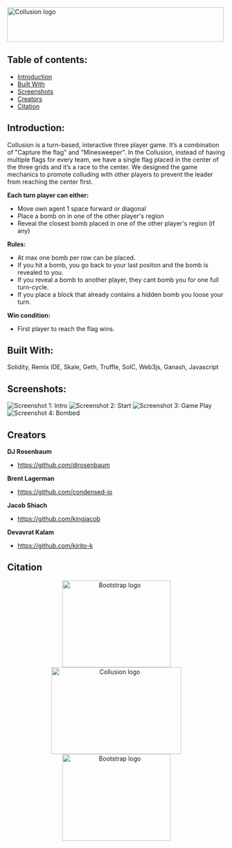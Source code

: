 <img src="https://github.com/kirito-k/Collusion/blob/master/htdocs/img/logo_collusion_white-bkg.svg" alt="Collusion logo" width="500" height="80">


## Table of contents:
* [Introduction](#introduction)
* [Built With](#built-with)
* [Screenshots](#screenshots)
* [Creators](#creators)
* [Citation](#citation)


## Introduction:
<p>
Collusion is a turn-based, interactive three player game. It’s a combination of "Capture the flag" and "Minesweeper". In the Collusion, instead of having multiple flags for every team, we have a single flag placed in the center of the three grids and it’s a race to the center. We designed the game mechanics to promote colluding with other players to prevent the leader from reaching the center first.
</p>

**Each turn player can either:**
* Move own agent 1 space forward or diagonal
* Place a bomb on in one of the other player's region
* Reveal the closest bomb placed in one of the other player's region (if any)

**Rules:**
* At max one bomb per row can be placed.
* If you hit a bomb, you go back to your last positon and the bomb is revealed to you. 
* If you reveal a bomb to another player, they cant bomb you for one full turn-cycle.
* If you place a block that already contains a hidden bomb you loose your turn.

**Win condition:**
* First player to reach the flag wins.

## Built With:
Solidity, Remix IDE, Skale, Geth, Truffle, SolC, Web3js, Ganash, Javascript

## Screenshots:
<img src="https://github.com/kirito-k/Collusion/blob/master/htdocs/img/screen_1.png" alt="Screenshot 1: Intro" />
<img src="https://github.com/kirito-k/Collusion/blob/master/htdocs/img/screen_2.png" alt="Screenshot 2: Start" />
<img src="https://github.com/kirito-k/Collusion/blob/master/htdocs/img/screen_3.png" alt="Screenshot 3: Game Play" />
<img src="https://github.com/kirito-k/Collusion/blob/master/htdocs/img/screen_4.png" alt="Screenshot 4: Bombed" />

## Creators
**DJ Rosenbaum**
- <https://github.com/djrosenbaum>

**Brent Lagerman**
- <https://github.com/condensed-io>

**Jacob Shiach**
- <https://github.com/kingjacob>

**Devavrat Kalam**
- <https://github.com/kirito-k>

## Citation
<p align="center">
  <a href="https://getbootstrap.com/">
    <img src="https://ethnewyork.com/src/assets/images/ETHNewYork-logo-large.svg" alt="Bootstrap logo" width="250" height="200">
    
<img src="https://user-images.githubusercontent.com/35889562/57982791-e49f6a80-7a17-11e9-91af-3919e80c619d.jpg" alt="Collusion logo" width="300" height="200">
    <img src="https://user-images.githubusercontent.com/35889562/57982867-e61d6280-7a18-11e9-9b0a-639c3a044942.jpeg" alt="Bootstrap logo" width="250" height="200">
  </a>
</p>

